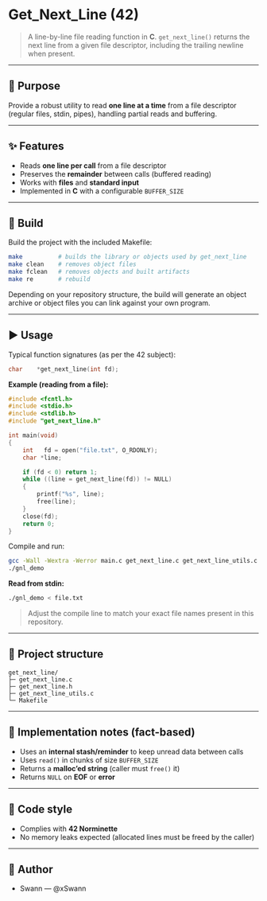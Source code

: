 # Get_Next_Line (42)

> A line-by-line file reading function in **C**. `get_next_line()` returns the next line from a given file descriptor, including the trailing newline when present.

---

## 🚀 Purpose

Provide a robust utility to read **one line at a time** from a file descriptor (regular files, stdin, pipes), handling partial reads and buffering.

---

## ✨ Features

* Reads **one line per call** from a file descriptor
* Preserves the **remainder** between calls (buffered reading)
* Works with **files** and **standard input**
* Implemented in **C** with a configurable `BUFFER_SIZE`

---

## 🔧 Build

Build the project with the included Makefile:

```bash
make          # builds the library or objects used by get_next_line
make clean    # removes object files
make fclean   # removes objects and built artifacts
make re       # rebuild
```

Depending on your repository structure, the build will generate an object archive or object files you can link against your own program.

---

## ▶️ Usage

Typical function signatures (as per the 42 subject):

```c
char    *get_next_line(int fd);
```

**Example (reading from a file):**

```c
#include <fcntl.h>
#include <stdio.h>
#include <stdlib.h>
#include "get_next_line.h"

int main(void)
{
    int   fd = open("file.txt", O_RDONLY);
    char *line;

    if (fd < 0) return 1;
    while ((line = get_next_line(fd)) != NULL)
    {
        printf("%s", line);
        free(line);
    }
    close(fd);
    return 0;
}
```

Compile and run:

```bash
gcc -Wall -Wextra -Werror main.c get_next_line.c get_next_line_utils.c -I . -o gnl_demo
./gnl_demo
```

**Read from stdin:**

```bash
./gnl_demo < file.txt
```

> Adjust the compile line to match your exact file names present in this repository.

---

## 📁 Project structure

```
get_next_line/
├─ get_next_line.c
├─ get_next_line.h
├─ get_next_line_utils.c
└─ Makefile
```

---

## 🧠 Implementation notes (fact-based)

* Uses an **internal stash/reminder** to keep unread data between calls
* Uses `read()` in chunks of size `BUFFER_SIZE`
* Returns a **malloc’ed string** (caller must `free()` it)
* Returns `NULL` on **EOF** or **error**

---

## 🧼 Code style

* Complies with **42 Norminette**
* No memory leaks expected (allocated lines must be freed by the caller)

---

## 👤 Author

* Swann — @xSwann

